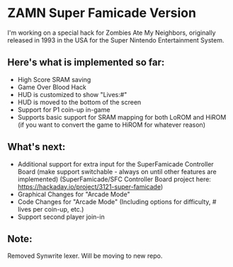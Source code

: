 # ZAMN Super Famicade Version
I'm working on a special hack for Zombies Ate My Neighbors, originally released in 1993 in the USA for the Super Nintendo Entertainment System.

## Here's what is implemented so far:
- High Score SRAM saving
- Game Over Blood Hack
- HUD is customized to show "Lives:#"
- HUD is moved to the bottom of the screen
- Support for P1 coin-up in-game
- Supports basic support for SRAM mapping for both LoROM and HiROM (if you want to convert the game to HiROM for whatever reason)

## What's next:
- Additional support for extra input for the SuperFamicade Controller Board
	(make support switchable - always on until other features are implemented)
	(SuperFamicade/SFC Controller Board project here: https://hackaday.io/project/3121-super-famicade)
- Graphical Changes for "Arcade Mode"
- Code Changes for "Arcade Mode" (Including options for difficulty, # lives per coin-up, etc.)
- Support second player join-in

## Note:
Removed Synwrite lexer. Will be moving to new repo.
